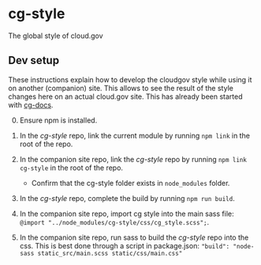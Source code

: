 # cg-style
The global style of cloud.gov

## Dev setup
These instructions explain how to develop the cloudgov style while using it on
another (companion) site. This allows to see the result of the style changes
here on an actual cloud.gov site. This has already been started with [cg-docs](https://github.com/18F/cg-docs/tree/style-initial_setup).

0. Ensure npm is installed.

1. In the *cg-style* repo, link the current module by running `npm link` in the
   root of the repo.

2. In the companion site repo, link the *cg-style* repo by running `npm link
   cg-style` in the root of the repo.
   
   - Confirm that the cg-style folder exists in `node_modules` folder.

3. In the *cg-style* repo, complete the build by running `npm run build`.
4. In the companion site repo, import cg style into the main sass file: `@import "../node_modules/cg-style/css/cg_style.scss";`.
5. In the companion site repo, run sass to build the *cg-style* repo into the
   css. This is best done through a script in package.json: `"build": "node-sass static_src/main.scss static/css/main.css"`


